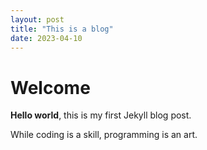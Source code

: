 ```yaml
---
layout: post
title: "This is a blog"
date: 2023-04-10
---
```


# Welcome

**Hello world**, this is my first Jekyll blog post.

While coding is a skill, programming is an art.
